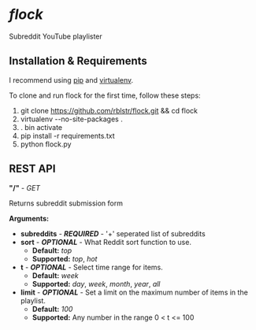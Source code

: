 # *flock*

Subreddit YouTube playlister

## Installation & Requirements

I recommend using [pip](http://www.pip-installer.org/en/latest/) and [virtualenv](http://www.virtualenv.org/en/latest/).

To clone and run flock for the first time, follow these steps:

1. git clone https://github.com/rblstr/flock.git && cd flock
2. virtualenv --no-site-packages .
3. . bin activate
4. pip install -r requirements.txt
5. python flock.py

## REST API

**"/"** - _GET_

Returns subreddit submission form

**Arguments:**

* **subreddits** - **_REQUIRED_** - '+' seperated list of subreddits
* **sort** - **_OPTIONAL_** - What Reddit sort function to use.
    * **Default:** _top_
    * **Supported:** _top_, _hot_
* **t** - **_OPTIONAL_** - Select time range for items.
    * **Default:** _week_
    * **Supported:** _day_, _week_, _month_, _year_, _all_
* **limit** - **_OPTIONAL_** - Set a limit on the maximum number of items in the playlist.
    * **Default:** _100_
    * **Supported:** Any number in the range 0 < t <= 100
